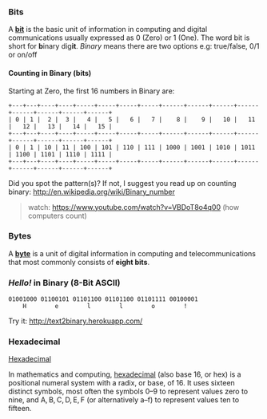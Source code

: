 ### Bits

A [**bit**](http://en.wikipedia.org/wiki/Bit)
is the basic unit of information in computing
and digital communications usually expressed as 0 (Zero) or 1 (One).
The word bit is short for **b**inary dig**it**.
*Binary* means there are two options
e.g: true/false, 0/1 or on/off

#### Counting in Binary (bits)

Starting at Zero, the first 16 numbers in Binary are:

```
+---+---+----+----+-----+-----+-----+-----+------+------+------+------+------+------+------+------+
| 0 | 1 |  2 |  3 |   4 |   5 |   6 |   7 |    8 |    9 |   10 |   11 |   12 |   13 |   14 |   15 |
+---+---+----+----+-----+-----+-----+-----+------+------+------+------+------+------+------+------+
| 0 | 1 | 10 | 11 | 100 | 101 | 110 | 111 | 1000 | 1001 | 1010 | 1011 | 1100 | 1101 | 1110 | 1111 |
+---+---+----+----+-----+-----+-----+-----+------+------+------+------+------+------+------+------+

```
Did you spot the pattern(s)?
If not, I suggest you read up on counting binary:
http://en.wikipedia.org/wiki/Binary_number
> watch: https://www.youtube.com/watch?v=VBDoT8o4q00 (how computers count)


### Bytes

A [**byte**](http://en.wikipedia.org/wiki/Byte)
is a unit of digital information in computing and
telecommunications that most commonly consists of **eight bits**.

### *Hello!* in Binary (8-Bit ASCII)

```
01001000 01100101 01101100 01101100 01101111 00100001
    H        e        l        l        o        !
```
Try it: http://text2binary.herokuapp.com/

### Hexadecimal

[Hexadecimal](http://en.wikipedia.org/wiki/Hexadecimal)

In mathematics and computing,
[hexadecimal](http://en.wikipedia.org/wiki/Hexadecimal)
(also base 16, or hex)
is a positional numeral system with a radix, or base, of 16.
It uses sixteen distinct symbols, most often the symbols 0–9 to
represent values zero to nine, and A, B, C, D, E, F
(or alternatively a–f) to represent values ten to fifteen.
